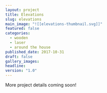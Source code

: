 ```yaml
---
layout: project
title: Elevations
slug: elevations
main_image: "![[elevations-thumbnail.svg]]"
featured: false
categories:
  - wooden
  - laser
  - around the house
published_date: 2017-10-31
draft: false
gallery_images: 
headline: 
version: "1.0"
---
```


More project details coming soon!